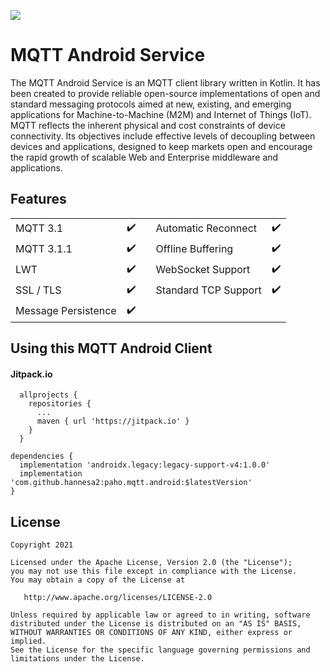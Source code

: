 [![](https://jitpack.io/v/hannesa2/paho.mqtt.android.svg)](https://jitpack.io/#hannesa2/paho.mqtt.android)
# MQTT Android Service


The MQTT Android Service is an MQTT client library written in Kotlin.
It has been created to provide reliable open-source implementations of open and standard messaging protocols aimed at new, existing, and emerging
applications for Machine-to-Machine (M2M) and Internet of Things (IoT).
MQTT reflects the inherent physical and cost constraints of device connectivity. Its objectives include effective levels of decoupling between devices and applications, designed to keep markets open and encourage the rapid growth of scalable Web and Enterprise middleware and applications.


## Features
|                     |                    |   |                      |                    |
|---------------------|--------------------|---|----------------------|--------------------|
| MQTT 3.1            | :heavy_check_mark: |   | Automatic Reconnect  | :heavy_check_mark: |
| MQTT 3.1.1          | :heavy_check_mark: |   | Offline Buffering    | :heavy_check_mark: |
| LWT                 | :heavy_check_mark: |   | WebSocket Support    | :heavy_check_mark: |
| SSL / TLS           | :heavy_check_mark: |   | Standard TCP Support | :heavy_check_mark: |
| Message Persistence | :heavy_check_mark: |   |

## Using this MQTT Android Client

#### Jitpack.io

```
  allprojects {
    repositories {
      ...
      maven { url 'https://jitpack.io' }
    }
  }
```
```
dependencies {
  implementation 'androidx.legacy:legacy-support-v4:1.0.0'
  implementation 'com.github.hannesa2:paho.mqtt.android:$latestVersion'
}
```

## License
```
Copyright 2021

Licensed under the Apache License, Version 2.0 (the "License");
you may not use this file except in compliance with the License.
You may obtain a copy of the License at

   http://www.apache.org/licenses/LICENSE-2.0

Unless required by applicable law or agreed to in writing, software
distributed under the License is distributed on an "AS IS" BASIS,
WITHOUT WARRANTIES OR CONDITIONS OF ANY KIND, either express or implied.
See the License for the specific language governing permissions and
limitations under the License.
```
